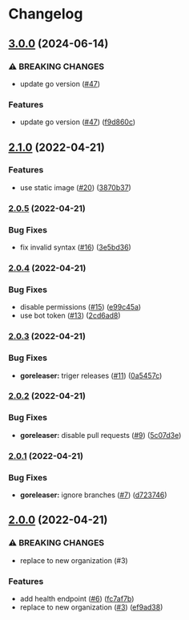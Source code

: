 # Changelog

## [3.0.0](https://github.com/ykzts-technology/redirect/compare/v2.1.0...v3.0.0) (2024-06-14)


### ⚠ BREAKING CHANGES

* update go version ([#47](https://github.com/ykzts-technology/redirect/issues/47))

### Features

* update go version ([#47](https://github.com/ykzts-technology/redirect/issues/47)) ([f9d860c](https://github.com/ykzts-technology/redirect/commit/f9d860ce60edd2fb7c76bd850ae0e4aa3a8d0a94))

## [2.1.0](https://github.com/ykzts-technology/redirect/compare/v2.0.5...v2.1.0) (2022-04-21)


### Features

* use static image ([#20](https://github.com/ykzts-technology/redirect/issues/20)) ([3870b37](https://github.com/ykzts-technology/redirect/commit/3870b37435efb82a78a730ca0d5835f630f22799))

### [2.0.5](https://github.com/ykzts-technology/redirect/compare/v2.0.4...v2.0.5) (2022-04-21)


### Bug Fixes

* fix invalid syntax ([#16](https://github.com/ykzts-technology/redirect/issues/16)) ([3e5bd36](https://github.com/ykzts-technology/redirect/commit/3e5bd365e8d5017bf339bdb02de10049c3d75ef2))

### [2.0.4](https://github.com/ykzts-technology/redirect/compare/v2.0.3...v2.0.4) (2022-04-21)


### Bug Fixes

* disable permissions ([#15](https://github.com/ykzts-technology/redirect/issues/15)) ([e99c45a](https://github.com/ykzts-technology/redirect/commit/e99c45ad0816d0f7afb6173fb705b164c21b1bfa))
* use bot token ([#13](https://github.com/ykzts-technology/redirect/issues/13)) ([2cd6ad8](https://github.com/ykzts-technology/redirect/commit/2cd6ad8d766b9afd11f8bf8731fda8dcc2d0d50d))

### [2.0.3](https://github.com/ykzts-technology/redirect/compare/v2.0.2...v2.0.3) (2022-04-21)


### Bug Fixes

* **goreleaser:** triger releases ([#11](https://github.com/ykzts-technology/redirect/issues/11)) ([0a5457c](https://github.com/ykzts-technology/redirect/commit/0a5457c44b80df9232f62540d04737fcccb12913))

### [2.0.2](https://github.com/ykzts-technology/redirect/compare/v2.0.1...v2.0.2) (2022-04-21)


### Bug Fixes

* **goreleaser:** disable pull requests ([#9](https://github.com/ykzts-technology/redirect/issues/9)) ([5c07d3e](https://github.com/ykzts-technology/redirect/commit/5c07d3edb301ace198b5891f67d2fd93f14d85c5))

### [2.0.1](https://github.com/ykzts-technology/redirect/compare/v2.0.0...v2.0.1) (2022-04-21)


### Bug Fixes

* **goreleaser:** ignore branches ([#7](https://github.com/ykzts-technology/redirect/issues/7)) ([d723746](https://github.com/ykzts-technology/redirect/commit/d723746881996195d0b2755074c4b3a60161ee67))

## [2.0.0](https://github.com/ykzts-technology/redirect/compare/v1.0.1...v2.0.0) (2022-04-21)


### ⚠ BREAKING CHANGES

* replace to new organization (#3)

### Features

* add health endpoint ([#6](https://github.com/ykzts-technology/redirect/issues/6)) ([fc7af7b](https://github.com/ykzts-technology/redirect/commit/fc7af7b9388c1c2b0ffb8082ab948264abbe4cdf))
* replace to new organization ([#3](https://github.com/ykzts-technology/redirect/issues/3)) ([ef9ad38](https://github.com/ykzts-technology/redirect/commit/ef9ad3883234af45e632998b165b473dd306b01b))
